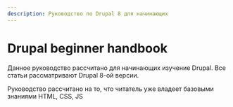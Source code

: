 ```yaml
---
description: Руководство по Drupal 8 для начинающих
---
```


# Drupal beginner handbook

Данное руководство рассчитано для начинающих изучение Drupal. Все статьи рассматривают Drupal  8-ой версии.

Руководство рассчитано на то, что читатель уже владеет базовыми знаниями HTML, CSS, JS



